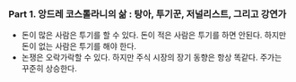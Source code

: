 ### Part 1. 앙드레 코스톨라니의 삶 : 탕아, 투기꾼, 저널리스트, 그리고 강연가
- 돈이 많은 사람은 투기를 할 수 있다. 돈이 적은 사람은 투기를 하면 안된다. 하지만 돈이 없는 사람은 투기를 해야 한다.
- 논쟁은 오락가락할 수 있다. 하지만 주식 시장의 장기 동향은 항상 똑같다. 주가는 꾸준히 상승한다.
